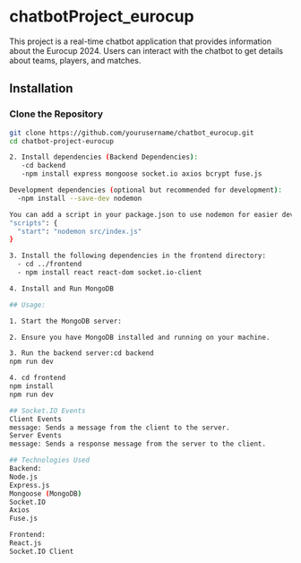# chatbotProject_eurocup


This project is a real-time chatbot application that provides information about the Eurocup 2024. Users can interact with the chatbot to get details about teams, players, and matches.

## Installation

### Clone the Repository

```bash
git clone https://github.com/yourusername/chatbot_eurocup.git
cd chatbot-project-eurocup

2. Install dependencies (Backend Dependencies):
   -cd backend
   -npm install express mongoose socket.io axios bcrypt fuse.js

Development dependencies (optional but recommended for development):
  -npm install --save-dev nodemon

You can add a script in your package.json to use nodemon for easier development:
"scripts": {
  "start": "nodemon src/index.js"
}

3. Install the following dependencies in the frontend directory:
  - cd ../frontend
  - npm install react react-dom socket.io-client

4. Install and Run MongoDB

## Usage:

1. Start the MongoDB server:

2. Ensure you have MongoDB installed and running on your machine.

3. Run the backend server:cd backend
npm run dev

4. cd frontend
npm install
npm run dev

## Socket.IO Events
Client Events
message: Sends a message from the client to the server.
Server Events
message: Sends a response message from the server to the client.

## Technologies Used
Backend:
Node.js
Express.js
Mongoose (MongoDB)
Socket.IO
Axios
Fuse.js

Frontend:
React.js
Socket.IO Client




